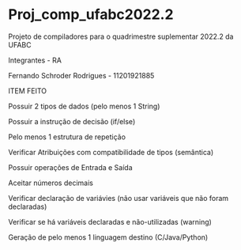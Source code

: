 # Proj_comp_ufabc2022.2
Projeto de compiladores para o quadrimestre suplementar 2022.2 da UFABC

Integrantes - RA 

Fernando Schroder Rodrigues - 11201921885

ITEM                                                                                            FEITO

Possuir 2 tipos de dados (pelo menos 1 String)  	

Possuir a instrução de decisão (if/else) 	

Pelo menos 1 estrutura de repetição 	

Verificar Atribuições com compatibilidade de tipos (semântica)  	

Possuir operações de Entrada e Saída 	

Aceitar números decimais  	

Verificar declaração de variávies (não usar variáveis que não foram declaradas) 	

Verificar se há variáveis declaradas e não-utilizadas (warning) 	

Geração de pelo menos 1 linguagem destino (C/Java/Python)
